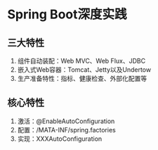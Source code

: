 # Spring Boot深度实践

## 三大特性

1. 组件自动装配：Web MVC、Web Flux、JDBC
2. 嵌入式Web容器：Tomcat、Jetty以及Undertow
3. 生产准备特性：指标、健康检查、外部化配置等

<!--more-->

## 核心特性

1. 激活：@EnableAutoConfiguration
2. 配置：/MATA-INF/spring.factories
3. 实现：XXXAutoConfiguration

